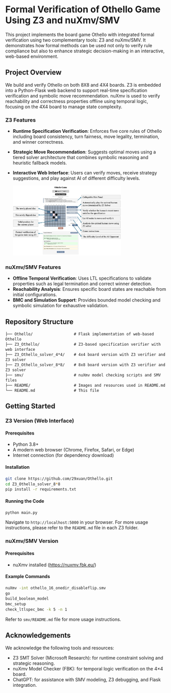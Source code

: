 # Formal Verification of Othello Game Using Z3 and nuXmv/SMV

This project implements the board game Othello with integrated formal verification using two complementary tools: Z3 and nuXmv/SMV. It demonstrates how formal methods can be used not only to verify rule compliance but also to enhance strategic decision-making in an interactive, web-based environment.

## Project Overview

We build and verify Othello on both 8X8 and 4X4 boards. Z3 is embedded into a Python-Flask web backend to support real-time specification verification and symbolic move recommendation. nuXmv is used to verify reachability and correctness properties offline using temporal logic, focusing on the 4X4 board to manage state complexity.

###  Z3 Features

- **Runtime Specification Verification**: Enforces five core rules of Othello including board consistency, turn fairness, move legality, termination, and winner correctness.
- **Strategic Move Recommendation**: Suggests optimal moves using a tiered solver architecture that combines symbolic reasoning and heuristic fallback models.
- **Interactive Web Interface**: Users can verify moves, receive strategy suggestions, and play against AI of different difficulty levels.

  <img src="README/interactive_ui.png" alt="interactive_ui" style="zoom: 33%;" />

### nuXmv/SMV Features

- **Offline Temporal Verification**: Uses LTL specifications to validate properties such as legal termination and correct winner detection.
- **Reachability Analysis**: Ensures specific board states are reachable from initial configurations.
- **BMC and Simulation Support**: Provides bounded model checking and symbolic simulation for exhaustive validation.

## Repository Structure

```
├── Othello/                  # Flask implementation of web-based Othello
├── Z3_Othello/               # Z3-based specification verifier with web interface
├── Z3_Othello_solver_4*4/    # 4x4 board version with Z3 verifier and Z3 solver
├── Z3_Othello_solver_8*8/    # 8x8 board version with Z3 verifier and Z3 solver
├── smv/                      # nuXmv model checking scripts and SMV files
├── README/                   # Images and resources used in README.md
└── README.md                 # This file
```

## Getting Started

### Z3 Version (Web Interface)

#### Prerequisites

- Python 3.8+
- A modern web browser (Chrome, Firefox, Safari, or Edge)
- Internet connection (for dependency download)

#### Installation

```bash
git clone https://github.com/29xuan/Othello.git
cd Z3_Othello_solver_8*8
pip install -r requirements.txt
```

#### Running the Code

```bash
python main.py
```

Navigate to `http://localhost:5000` in your browser. For more usage instructions, please refer to the `README.md` file in each Z3 folder.

### nuXmv/SMV Version

#### Prerequisites

- nuXmv installed (https://nuxmv.fbk.eu/)

#### Example Commands

```bash
nuXmv -int othello_16_onedir_disableflip.smv
go
build_boolean_model
bmc_setup
check_ltlspec_bmc -k 5 -n 1
```

Refer to `smv/README.md` file for more usage instructions.

## Acknowledgements

We acknowledge the following tools and resources:

- Z3 SMT Solver (Microsoft Research): for runtime constraint solving and strategic reasoning.
- nuXmv Model Checker (FBK): for temporal logic verification on the 4×4 board.
- ChatGPT: for assistance with SMV modeling, Z3 debugging, and Flask integration.

